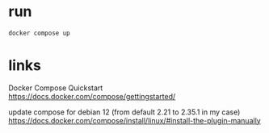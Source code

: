 # run

```bash
docker compose up
```

# links

Docker Compose Quickstart https://docs.docker.com/compose/gettingstarted/

update compose for debian 12 (from default 2.21 to 2.35.1 in my case) https://docs.docker.com/compose/install/linux/#install-the-plugin-manually